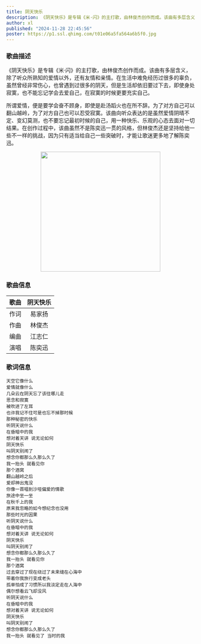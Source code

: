 ```yaml
---
title: 阴天快乐
description: 《阴天快乐》是专辑《米·闪》的主打歌，由林俊杰创作而成。该曲有多层含义，除了听众所熟知的爱情以外，还有友情和亲情。在生活中难免经历过很多的辜负，虽然曾经非常伤心，也曾遇到过很多的阴天，但是生活却依旧要过下去，即使身处寂寞，也不能忘记学会去爱自己，在寂寞的时候更要充实自己。
author: xl
published: "2024-11-28 22:45:56"
poster: https://p1.ssl.qhimg.com/t01e06a5fa564a6b5f0.jpg
---
```

### 歌曲描述
《阴天快乐》是专辑《米·闪》的主打歌，由林俊杰创作而成。该曲有多层含义，除了听众所熟知的爱情以外，还有友情和亲情。在生活中难免经历过很多的辜负，虽然曾经非常伤心，也曾遇到过很多的阴天，但是生活却依旧要过下去，即使身处寂寞，也不能忘记学会去爱自己，在寂寞的时候更要充实自己。

所谓爱情，便是要学会奋不顾身，即使是赴汤蹈火也在所不辞。为了对方自己可以翻山越岭，为了对方自己也可以忍受寂寞。该曲向听众表达的是虽然爱情阴晴不定、变幻莫测，也不要忘记最初时候的自己，用一种快乐、乐观的心态去面对一切结果。在创作过程中，该曲虽然不是陈奕迅一贯的风格，但林俊杰还是坚持给他一些不一样的挑战，因为只有适当给自己一些突破时，才能让歌迷更多地了解陈奕迅。

<div align=center>
    <img src="https://p1.ssl.qhimg.com/t01e06a5fa564a6b5f0.jpg" width="320" />
</div>

### 歌曲信息
|歌曲|阴天快乐|
|:-:|:-:|
|作词|易家扬|
|作曲|林俊杰|
|编曲|江志仁|
|演唱|陈奕迅|

### 歌词信息
    天空它像什么
    爱情就像什么
    几朵云在阴天忘了该往哪儿走
    思念和寂寞
    被吹进了左耳
    也许我记不住可是也忘不掉那时候
    那种秘密的快乐
    听阴天说什么
    在昏暗中的我
    想对着天讲 说无论如何
    阴天快乐
    叫阴天别闹了
    想念你都那么久那么久了
    我一抬头 就看见你
    那个酒窝
    翻山越岭之后
    爱却神出鬼没
    你像一首唱到沙哑偏爱的情歌
    旅途中坐一坐
    在秋千上的我
    原来我忽略的如今想纪念也没用
    那些时光的因果
    听阴天说什么
    在昏暗中的我
    想对着天讲 说无论如何
    阴天快乐
    叫阴天别闹了
    想念你都那么久那么久了
    我一抬头 就看见你
    那个酒窝
    过去穿过了现在绕过了未来缝在心海中
    带着你我旅行变成老头
    孤单怕成了习惯所以我淡定走在人海中
    偶尔想看云飞却没风
    听阴天说什么
    在昏暗中的我
    想对着天讲 说无论如何
    阴天快乐
    叫阴天别闹了
    想念你都那么久那么久了
    我一抬头 就看见了 当时的我
